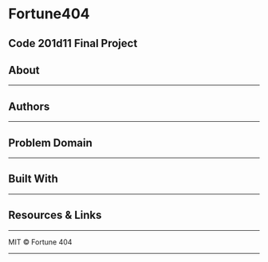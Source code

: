 # Fortune404

## **Code 201d11 Final Project**

## About

---

## Authors

---

## Problem Domain

---

## Built With

---

## Resources & Links

---

MIT &copy; Fortune 404

---
